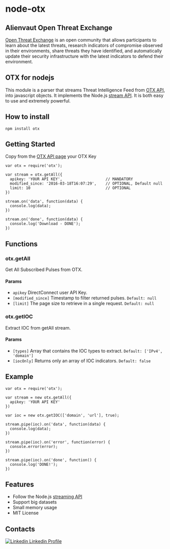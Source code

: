 # node-otx

## Alienvaut Open Threat Exchange
[Open Threat Exchange][otx] is an open community that allows participants to learn about the latest threats, research indicators of compromise observed in their environments, share threats they have identified, and automatically update their security infrastructure with the latest indicators to defend their environment.

## OTX for nodejs

This module is a parser that streams Threat Intelligence Feed from [OTX API][otx_api], into javascript objects. It implements the Node.js [stream API][stream].
It is both easy to use and extremely powerful.

## How to install

    npm install otx

## Getting Started

Copy from the [OTX API page][otx_api] your OTX Key

    var otx = require('otx');

    var stream = otx.getAll({
      apikey: 'YOUR API KEY',                   // MANDATORY
      modified_since: '2016-03-18T16:07:29',    // OPTIONAL, Default null
      limit: 10                                 // OPTIONAL
    })

    stream.on('data', function(data) {
      console.log(data);
    })

    stream.on('done', function(data) {
      console.log('Download - DONE');
    })

## Functions

### otx.getAll
Get All Subscribed Pulses from OTX.
#### Params
*	`apikey` DirectConnect user API Key.
*	`[modified_since]` Timestamp to filter returned pulses. `Default: null`
*	`[limit]` The page size to retrieve in a single request. `Default: null`

### otx.getIOC
Extract IOC from getAll stream.
#### Params
*	`[types]` Array that contains the IOC types to extract. `Default: ['IPv4', 'domain']`
*	`[iocOnly]` Returns only an array of IOC indicators. `Default: false`

## Example
    var otx = require('otx');

    var stream = new otx.getAll({
      apikey: 'YOUR API KEY'
    })

    var ioc = new otx.getIOC(['domain', 'url'], true);

    stream.pipe(ioc).on('data', function(data) {
      console.log(data);
    })

    stream.pipe(ioc).on('error', function(error) {
      console.error(error);
    })

    stream.pipe(ioc).on('done', function() {
      console.log('DONE!');
    })

## Features

*   Follow the Node.js [streaming API][stream]
*   Support big datasets
*   Small memory usage
*   MIT License

## Contacts
[![Linkedin](https://static.licdn.com/scds/common/u/images/logos/linkedin/logo_in_nav_44x36.png) Linkedin Profile](https://it.linkedin.com/in/andrea-di-cagno-abbrescia-852579a7)

[otx]: https://otx.alienvault.com/
[otx_api]: https://otx.alienvault.com/api/
[stream]: https://nodejs.org/api/stream.html
